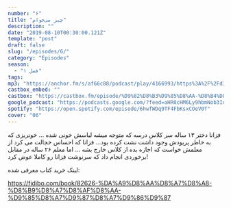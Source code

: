 ```yaml
---
number: "۶"
title: "چیز می‌خوام"
description: ""
date: "2019-08-10T00:30:00.121Z"
template: "post"
draft: false
slug: "/episodes/6/"
category: "Episodes"
season:
  - "فصل ۱"
tags:
mp3: "https://anchor.fm/s/af66c88/podcast/play/4166993/https%3A%2F%2Fd3ctxlq1ktw2nl.cloudfront.net%2Fproduction%2F2019-7-10%2F20636719-48000-1-efde594c85119.mp3"
castbox_embed: ""
castbox: "https://castbox.fm/episode/%D9%82%D8%B3%D9%85%D8%AA-%D8%B4%D8%B4%3A-%DA%86%DB%8C%D8%B2-%D9%85%DB%8C%E2%80%8C%D8%AE%D9%88%D8%A7%D9%85-id2148037-id176118692"
google_podcast: "https://podcasts.google.com/?feed=aHR0cHM6Ly9hbmNob3IuZm0vcy9hZjY2Yzg4L3BvZGNhc3QvcnNz&episode=YTY2MThlZTYtMzI3My04ZGE2LWRlOTQtNzE5NGM2M2QwNzgw"
spotify: "https://open.spotify.com/episode/6hwfWDq9TF4FbKsxCOeV0T"
cover: "06"
---
```

 فزانا دختر ۱۳ ساله سر کلاس درسه که متوجه میشه لباسش خونی شده … خونریزی که به خاطر پریودش وجود داشت نشت کرده بود… فزانا که احساس خجالت می کرد از معلمش خواست که اجازه بده از کلاس خارج بشه … اما معلم ۲۶ ساله در مقابل برخوردی انجام داد که سرنوشت فزانا رو کاملا عوض کرد! 

لینک خرید کتاب معرفی شده:

 https://fidibo.com/book/82626-%DA%A9%D8%AA%D8%A7%D8%A8-%D8%B9%D8%A7%D8%AF%D8%AA-%D9%85%D8%A7%D9%87%D8%A7%D9%86%D9%87 